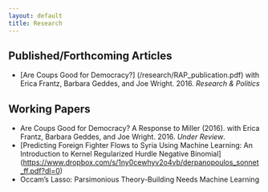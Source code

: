 ```yaml
---
layout: default
title: Research
---
```


## Published/Forthcoming Articles
* [Are Coups Good for Democracy?] (/research/RAP_publication.pdf) with Erica Frantz, Barbara Geddes, and Joe Wright. 2016. *Research & Politics*

## Working Papers
* Are Coups Good for Democracy? A Response to Miller (2016). with Erica Frantz, Barbara Geddes, and Joe Wright. 2016. *Under Review*.
* [Predicting Foreign Fighter Flows to Syria Using Machine Learning: An Introduction to Kernel Regularized Hurdle Negative Binomial] (https://www.dropbox.com/s/1ny0cewhyv2o4vb/derpanopoulos_sonnet_ff.pdf?dl=0)
* Occam’s Lasso: Parsimonious Theory-Building Needs Machine Learning
